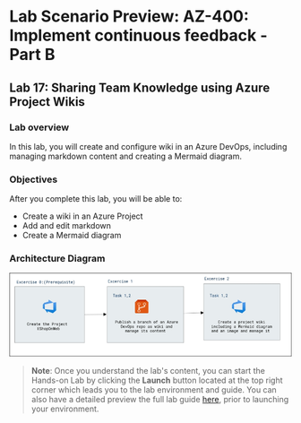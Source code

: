 # Lab Scenario Preview: AZ-400: Implement continuous feedback - Part B

## Lab 17: Sharing Team Knowledge using Azure Project Wikis

### Lab overview

In this lab, you will create and configure wiki in an Azure DevOps, including managing markdown content and creating a Mermaid diagram.

### Objectives

After you complete this lab, you will be able to:

- Create a wiki in an Azure Project
- Add and edit markdown
- Create a Mermaid diagram

### Architecture Diagram
 
  ![Architecture Diagram](../images/lab17-architecture-new.png)

>**Note**: Once you understand the lab's content, you can start the Hands-on Lab by clicking the **Launch** button located at the top right corner which leads you to the lab environment and guide. You can also have a detailed preview the full lab guide [here](https://experience.cloudlabs.ai/#/labguidepreview/4d856690-5834-44ae-8a92-53dd5a4ec15d), prior to launching your environment.
